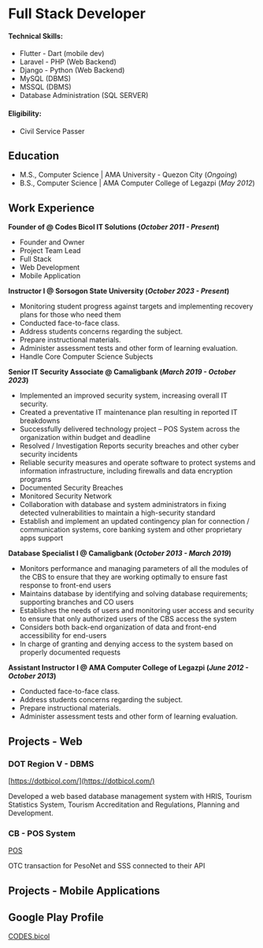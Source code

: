 # Full Stack Developer

#### Technical Skills: 
- Flutter - Dart (mobile dev)
- Laravel - PHP (Web Backend)
- Django - Python (Web Backend)
- MySQL (DBMS)
- MSSQL (DBMS)
- Database Administration (SQL SERVER)

#### Eligibility: 
- Civil Service Passer

## Education					       		
- M.S., Computer Science	| AMA University - Quezon City (_Ongoing_)	 			        		
- B.S., Computer Science | AMA Computer College of Legazpi (_May 2012_)

## Work Experience
**Founder of @ Codes Bicol IT Solutions  (_October 2011 - Present_)**
- Founder and Owner
- Project Team Lead
- Full Stack
- Web Development
- Mobile Application
  
**Instructor I @ Sorsogon State University (_October 2023 - Present_)**
- Monitoring student progress against targets and implementing recovery plans for 
those who need them
- Conducted face-to-face class. 
- Address students concerns regarding the subject. 
- Prepare instructional materials. 
- Administer assessment tests and other form of learning evaluation.
- Handle Core Computer Science Subjects

**Senior IT Security Associate @ Camaligbank (_March 2019 - October 2023_)**
- Implemented an improved security system, increasing overall IT security.
- Created a preventative IT maintenance plan resulting in reported IT breakdowns 
- Successfully delivered technology project – POS System across the 
organization within budget and deadline
- Resolved / Investigation Reports security breaches and other cyber security 
incidents
- Reliable security measures and operate software to protect systems and 
information infrastructure, including firewalls and data encryption programs
- Documented Security Breaches
- Monitored Security Network
- Collaboration with database and system administrators in fixing detected 
vulnerabilities to maintain a high-security standard
- Establish and implement an updated contingency plan for connection / 
communication systems, core banking system and other proprietary apps support

**Database Specialist I @ Camaligbank (_October 2013 - March 2019_)**
- Monitors performance and managing parameters of all the modules of the CBS to 
ensure that they are working optimally to ensure fast response to front-end users
- Maintains database by identifying and solving database requirements; supporting 
branches and CO users
- Establishes the needs of users and monitoring user access and security to ensure that 
only authorized users of the CBS access the system
- Considers both back-end organization of data and front-end accessibility for end-users
- In charge of granting and denying access to the system based on properly documented 
requests

**Assistant Instructor I @ AMA Computer College of Legazpi (_June 2012 - October 2013_)**
- Conducted face-to-face class. 
- Address students concerns regarding the subject. 
- Prepare instructional materials. 
- Administer assessment tests and other form of learning evaluation.

## Projects - Web
### DOT Region V - DBMS
[https://dotbicol.com/](https://dotbicol.com/)

Developed a web based database management system with HRIS, Tourism Statistics System, Tourism Accreditation and Regulations, Planning and Development.

### CB - POS System
[POS](https://cbapps.camaligbank.com.ph/pos_sys/)

OTC transaction for PesoNet  and SSS connected to their API

## Projects - Mobile Applications
## Google Play Profile
[CODES.bicol](https://play.google.com/store/apps/dev?id=8267739085809030914)

